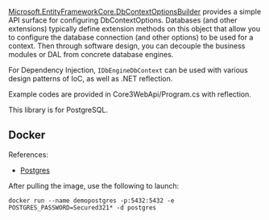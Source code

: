 [Microsoft.EntityFrameworkCore.DbContextOptionsBuilder](https://learn.microsoft.com/en-us/dotnet/api/microsoft.entityframeworkcore.dbcontextoptionsbuilder) provides a simple API surface for configuring DbContextOptions. Databases (and other extensions) typically define extension methods on this object that allow you to configure the database connection (and other options) to be used for a context. Then through software design, you can decouple the business modules or DAL from concrete database engines.

For Dependency Injection, `IDbEngineDbContext` can be used with various design patterns of IoC, as well as .NET reflection.

Example codes are provided in Core3WebApi/Program.cs with reflection.

This library is for PostgreSQL.

## Docker

References:

* [Postgres](https://hub.docker.com/_/postgres)

After pulling the image, use the following to launch:

```
docker run --name demopostgres -p:5432:5432 -e POSTGRES_PASSWORD=Secured321* -d postgres
```